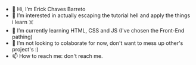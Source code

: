 - 👋 Hi, I’m Erick Chaves Barreto
- 👀 I’m interested in actually escaping the tutorial hell and apply the things i learn ☠️
- 🌱 I’m currently learning HTML, CSS and JS (I've chosen the Front-End pathing)
- 💞️ I’m not looking to colaborate for now, don't want to mess up other's project's :)
- 📫 How to reach me: don't reach me.
